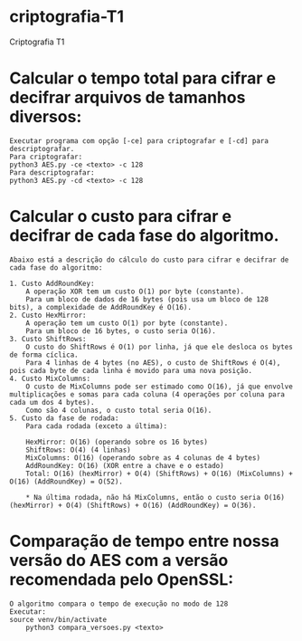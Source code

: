 # criptografia-T1
Criptografia T1

# Calcular o tempo total para cifrar e decifrar arquivos de tamanhos diversos:
    Executar programa com opção [-ce] para criptografar e [-cd] para descriptografar.
    Para criptografar:
    python3 AES.py -ce <texto> -c 128
    Para descriptografar:
    python3 AES.py -cd <texto> -c 128


# Calcular o custo para cifrar e decifrar de cada fase do algoritmo.
    Abaixo está a descrição do cálculo do custo para cifrar e decifrar de cada fase do algoritmo:

    1. Custo AddRoundKey:
        A operação XOR tem um custo O(1) por byte (constante).
        Para um bloco de dados de 16 bytes (pois usa um bloco de 128 bits), a complexidade de AddRoundKey é O(16).
    2. Custo HexMirror:
        A operação tem um custo O(1) por byte (constante).
        Para um bloco de 16 bytes, o custo seria O(16).
    3. Custo ShiftRows:
        O custo do ShiftRows é O(1) por linha, já que ele desloca os bytes de forma cíclica.
        Para 4 linhas de 4 bytes (no AES), o custo de ShiftRows é O(4), pois cada byte de cada linha é movido para uma nova posição.
    4. Custo MixColumns:
        O custo de MixColumns pode ser estimado como O(16), já que envolve multiplicações e somas para cada coluna (4 operações por coluna para cada um dos 4 bytes).
        Como são 4 colunas, o custo total seria O(16).
    5. Custo da fase de rodada:
        Para cada rodada (exceto a última):

        HexMirror: O(16) (operando sobre os 16 bytes)
        ShiftRows: O(4) (4 linhas)
        MixColumns: O(16) (operando sobre as 4 colunas de 4 bytes)
        AddRoundKey: O(16) (XOR entre a chave e o estado)
        Total: O(16) (hexMirror) + O(4) (ShiftRows) + O(16) (MixColumns) + O(16) (AddRoundKey) = O(52).

        * Na última rodada, não há MixColumns, então o custo seria O(16) (hexMirror) + O(4) (ShiftRows) + O(16) (AddRoundKey) = O(36).

# Comparação de tempo entre nossa versão do AES com a versão recomendada pelo OpenSSL:
    O algoritmo compara o tempo de execução no modo de 128
    Executar:
	source venv/bin/activate
        python3 compara_versoes.py <texto>
